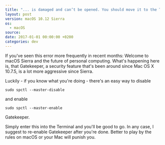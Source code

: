 ```yaml
---
title: "... is damaged and can’t be opened. You should move it to the Trash."
layout: post
version: macOS 10.12 Sierra
os:
  - macOS
source:
date: 2017-01-01 00:00:00 +0200
categories: dev
---
```


If you've seen this error more frequently in recent months: Welcome to macOS Sierra and the future of personal computing. What's happening here is, that Gatekeeper, a security feature that's been around since Mac OS X 10.7.5, is a lot more aggressive since Sierra.

Luckily - if you know what you're doing - there's an easy way to disable

`sudo spctl --master-disable`

and enable

`sudo spctl --master-enable`

Gatekeeper.

Simply enter this into the Terminal and you'll be good to go. In any case, I suggest to re-enable Gatekeeper after you're done. Better to play by the rules on macOS or your Mac will punish you.
